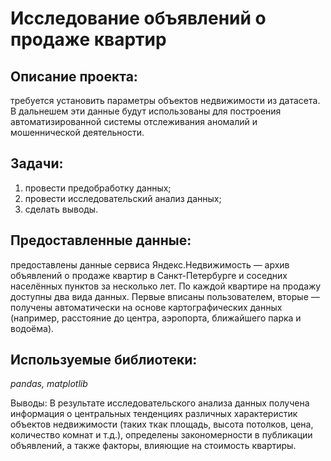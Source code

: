 # Исследование объявлений о продаже квартир

## Описание проекта: 
требуется установить параметры объектов недвижимости из датасета. В дальнешем эти данные будут использованы для построения автоматизированной системы отслеживания аномалий и мошеннической деятельности.  

## Задачи:
1. провести предобработку данных;
2. провести исследовательский анализ данных;
3. сделать выводы.

## Предоставленные данные:
предоставлены данные сервиса Яндекс.Недвижимость — архив объявлений о продаже квартир в Санкт-Петербурге и соседних населённых пунктов за несколько лет. По каждой квартире на продажу доступны два вида данных. Первые вписаны пользователем, вторые — получены автоматически на основе картографических данных (например, расстояние до центра, аэропорта, ближайшего парка и водоёма). 

## Используемые библиотеки:
*pandas, matplotlib*

Выводы:
В результате исследовательского анализа данных получена информация о центральных тенденциях различных характеристик объектов недвижимости (таких ткак площадь, высота потолков, цена, количество комнат и т.д.), определены закономерности в публикации объявлений, а также факторы, влияющие на стоимость квартиры.
